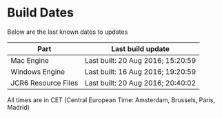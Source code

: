 # Build Dates

Below are the last known dates to updates

Part | Last build update
-----|-----
Mac Engine | Last built: 20 Aug 2016; 15:20:59
Windows Engine | Last built: 16 Aug 2016; 19:20:59
JCR6 Resource Files | Last built: 20 Aug 2016; 20:40:02
All times are in CET (Central European Time: Amsterdam, Brussels, Paris, Madrid)



